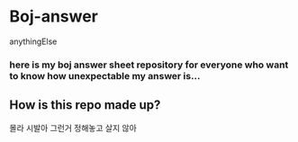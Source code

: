 # Boj-answer

anythingElse

### here is my boj answer sheet repository for everyone who want to know how unexpectable my answer is...

## How is this repo made up?

<p>
    몰라 시발아 그런거 정해놓고 살지 않아
</p>
